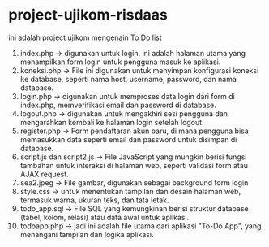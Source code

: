 # project-ujikom-risdaas

ini adalah project ujikom mengenain To Do list

1. index.php → digunakan untuk login, ini adalah halaman utama yang menampilkan form login untuk pengguna masuk ke aplikasi.
2. koneksi.php → File ini digunakan untuk menyimpan konfigurasi koneksi ke database, seperti nama host, username, password, dan nama database.
3. login.php → digunakan untuk memproses data login dari form di index.php, memverifikasi email dan password di database.
4. logout.php → digunakan untuk mengakhiri sesi pengguna dan mengarahkan kembali ke halaman login setelah logout.
5. register.php → Form pendaftaran akun baru, di mana pengguna bisa memasukkan data seperti email dan password untuk disimpan di database.
6. script.js dan script2.js → File JavaScript yang mungkin berisi fungsi tambahan untuk interaksi di halaman web, seperti validasi form atau AJAX request.
7. sea2.jpeg → File gambar, digunakan sebagai background form login
8. style.css → untuk menentukan tampilan dan desain halaman web, termasuk warna, ukuran teks, dan tata letak.
9. todo_app.sql → File SQL yang kemungkinan berisi struktur database (tabel, kolom, relasi) atau data awal untuk aplikasi.
10. todoapp.php → jadi ini adalah file utama dari aplikasi "To-Do App", yang menangani tampilan dan logika aplikasi.
